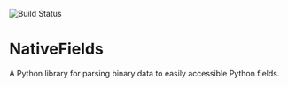 ![Build Status](https://github.com/donadigo/nativefields/workflows/Build/badge.svg)
# NativeFields
A Python library for parsing binary data to easily accessible Python fields.